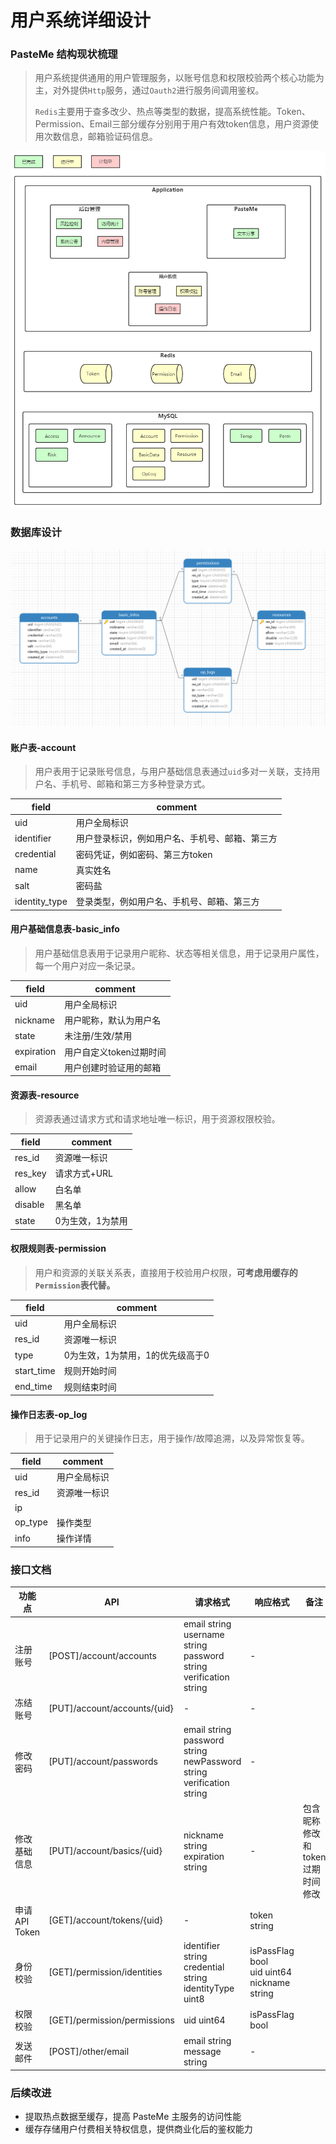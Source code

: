 # 用户系统详细设计

### PasteMe 结构现状梳理

> 用户系统提供通用的用户管理服务，以账号信息和权限校验两个核心功能为主，对外提供`Http`服务，通过`Oauth2`进行服务间调用鉴权。
>
> `Redis`主要用于查多改少、热点等类型的数据，提高系统性能。Token、Permission、Email三部分缓存分别用于用户有效token信息，用户资源使用次数信息，邮箱验证码信息。

![image-20210111002014760](用户系统详细设计/image-20210111002014760.png)


### 数据库设计

![image-20210110230526619](用户系统详细设计/image-20210110230526619.png)

#### 账户表-account

> 用户表用于记录账号信息，与用户基础信息表通过`uid`多对一关联，支持用户名、手机号、邮箱和第三方多种登录方式。

| field         | comment                                        |
| ------------- | ---------------------------------------------- |
| uid           | 用户全局标识                                   |
| identifier    | 用户登录标识，例如用户名、手机号、邮箱、第三方 |
| credential    | 密码凭证，例如密码、第三方token                |
| name          | 真实姓名                                       |
| salt          | 密码盐                                         |
| identity_type | 登录类型，例如用户名、手机号、邮箱、第三方     |

#### 用户基础信息表-basic_info

> 用户基础信息表用于记录用户昵称、状态等相关信息，用于记录用户属性，每一个用户对应一条记录。

| field      | comment                 |
| ---------- | ----------------------- |
| uid        | 用户全局标识            |
| nickname   | 用户昵称，默认为用户名  |
| state      | 未注册/生效/禁用        |
| expiration | 用户自定义token过期时间 |
| email      | 用户创建时验证用的邮箱  |

#### 资源表-resource

> 资源表通过请求方式和请求地址唯一标识，用于资源权限校验。

| field   | comment          |
| ------- | ---------------- |
| res_id  | 资源唯一标识     |
| res_key | 请求方式+URL     |
| allow   | 白名单           |
| disable | 黑名单           |
| state   | 0为生效，1为禁用 |

#### 权限规则表-permission

> 用户和资源的关联关系表，直接用于校验用户权限，**可考虑用缓存的`Permission`表代替。**

| field      | comment                          |
| ---------- | -------------------------------- |
| uid        | 用户全局标识                     |
| res_id     | 资源唯一标识                     |
| type       | 0为生效，1为禁用，1的优先级高于0 |
| start_time | 规则开始时间                     |
| end_time   | 规则结束时间                     |

#### 操作日志表-op_log

> 用于记录用户的关键操作日志，用于操作/故障追溯，以及异常恢复等。

| field   | comment      |
| ------- | ------------ |
| uid     | 用户全局标识 |
| res_id  | 资源唯一标识 |
| ip      |              |
| op_type | 操作类型     |
| info    | 操作详情     |

### 接口文档

| 功能点         | API                          | 请求格式                                                     | 响应格式                                             | 备注                              |
| -------------- | ---------------------------- | ------------------------------------------------------------ | ---------------------------------------------------- | --------------------------------- |
| 注册账号       | [POST]/account/accounts      | email string<br />username string<br />password string<br />verification string | -                                                    |                                   |
| 冻结账号       | [PUT]/account/accounts/{uid} | -                                                            | -                                                    |                                   |
| 修改密码       | [PUT]/account/passwords      | email string<br />password string<br />newPassword string<br />verification string | -                                                    |                                   |
| 修改基础信息   | [PUT]/account/basics/{uid}   | nickname string<br />expiration string                       | -                                                    | 包含昵称修改和 token 过期时间修改 |
| 申请 API Token | [GET]/account/tokens/{uid}   | -                                                            | token string                                         |                                   |
| 身份校验       | [GET]/permission/identities  | identifier string<br />credential string<br />identityType uint8 | isPassFlag bool<br />uid uint64<br />nickname string |                                   |
| 权限校验       | [GET]/permission/permissions | uid uint64                                                   | isPassFlag bool                                      |                                   |
| 发送邮件       | [POST]/other/email           | email string<br />message string                             | -                                                    |                                   |


### 后续改进

* 提取热点数据至缓存，提高 PasteMe 主服务的访问性能
* 缓存存储用户付费相关特权信息，提供商业化后的鉴权能力
